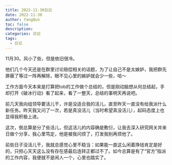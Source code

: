 ```yaml
---
title: 2022-11-30日记
date: 2022-11-30
author: YangQun
toc: false
description:
categories: 日记
tags:
  - 日记
---
```


11月30。风小了些，但是依旧很冷。

他们几个今天还是在群里讨论赔偿相关的话题，为了让自己不是太嫉妒，我把群先屏蔽了等过一阵再解除，眼不见心里的嫉妒就会少一些，哈～

工作方面今天本来是打算把tob的工作做个总结的，但是刚动脑想从何总结起，手却打开《破冰行动》看了起来，看了一整天，总结的事明天再说吧。

前几天我向组领导要活儿干，许是没适合我的活儿，直至昨天一直没有给我派什么新任务。昨天我又问了一次，若是真没活儿（当时希望真没活儿），起码态度上也显得我积极上进。

这次，倒总算是分了些活儿，但这活儿的内容确是敷衍，让我去深入研究网关并来日做个分享，我心里笃定，他是被我问烦了，打发我别再烦他了。

前些日子没活儿干，我就总感觉心里不稳当：如果能一直这么闲着挣钱肯定是好的，只担心天天这么没有存在感最后连转正都过不了。如今总算是有了“官方”指派的工作内容，我便就不是闲人一个，心里也踏实了。

